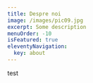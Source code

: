 ```yaml
---
title: Despre noi
image: /images/pic09.jpg
excerpt: Some description
menuOrder: -10
isFeatured: true
eleventyNavigation:
  key: about
---
```


test
